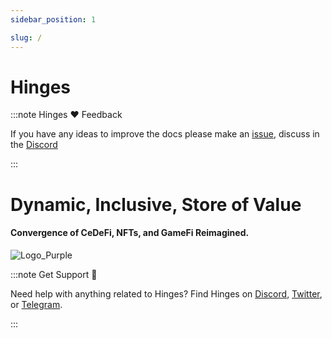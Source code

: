```yaml
---
sidebar_position: 1

slug: /
---
```


# Hinges

:::note Hinges ❤️ Feedback

If you have any ideas to improve the docs please make an [issue](https://github.com/hingeslab/doc/issues/new), discuss in the [Discord](https://discord.gg/gC7cYZ4bbm)

:::

# Dynamic, Inclusive, Store of Value

#### Convergence of CeDeFi, NFTs, and GameFi Reimagined.

    



![Logo_Purple](/img/HingesIO_Logo_Purple.png)

:::note Get Support 💬

Need help with anything related to Hinges? Find Hinges on [Discord](https://discord.gg/gC7cYZ4bbm), [Twitter](https://twitter.com/hingesHQ), or [Telegram]( https://t.me/hinges_EN).

:::

